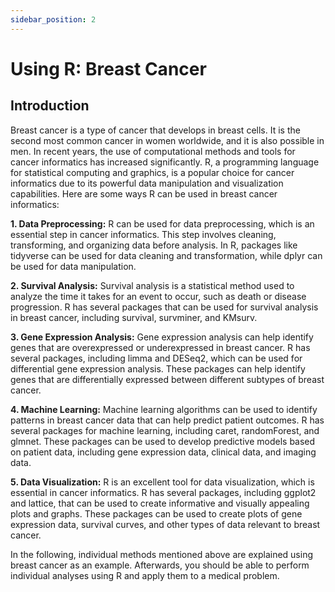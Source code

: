 ```yaml
---
sidebar_position: 2
---
```

# Using R: Breast Cancer

## Introduction

Breast cancer is a type of cancer that develops in breast cells. It is the second most common cancer in women worldwide, and it is also possible in men. In recent years, the use of computational methods and tools for cancer informatics has increased significantly. R, a programming language for statistical computing and graphics, is a popular choice for cancer informatics due to its powerful data manipulation and visualization capabilities. Here are some ways R can be used in breast cancer informatics:

**1. Data Preprocessing:** R can be used for data preprocessing, which is an essential step in cancer informatics. This step involves cleaning, transforming, and organizing data before analysis. In R, packages like tidyverse can be used for data cleaning and transformation, while dplyr can be used for data manipulation.

**2. Survival Analysis:** Survival analysis is a statistical method used to analyze the time it takes for an event to occur, such as death or disease progression. R has several packages that can be used for survival analysis in breast cancer, including survival, survminer, and KMsurv.

**3. Gene Expression Analysis:** Gene expression analysis can help identify genes that are overexpressed or underexpressed in breast cancer. R has several packages, including limma and DESeq2, which can be used for differential gene expression analysis. These packages can help identify genes that are differentially expressed between different subtypes of breast cancer.

**4. Machine Learning:** Machine learning algorithms can be used to identify patterns in breast cancer data that can help predict patient outcomes. R has several packages for machine learning, including caret, randomForest, and glmnet. These packages can be used to develop predictive models based on patient data, including gene expression data, clinical data, and imaging data.

**5. Data Visualization:** R is an excellent tool for data visualization, which is essential in cancer informatics. R has several packages, including ggplot2 and lattice, that can be used to create informative and visually appealing plots and graphs. These packages can be used to create plots of gene expression data, survival curves, and other types of data relevant to breast cancer.

In the following, individual methods mentioned above are explained using breast cancer as an example. Afterwards, you should be able to perform individual analyses using R and apply them to a medical problem.
